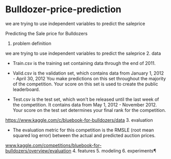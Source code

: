 # Bulldozer-price-prediction
we are trying to use independent variables to predict the saleprice


Predicting the Sale price for Bulldozers
1. problem definition

we are trying to use independent variables to predict the saleprice
2. data

* Train.csv is the training set containing data through the end of 2011.

* Valid.csv is the validation set, which contains data from January 1, 2012 - April 30, 2012 You make predictions on this set throughout the majority of the competition. Your score on this set is used to create the public leaderboard.

* Test.csv is the test set, which won't be released until the last week of the competition. It contains data from May 1, 2012 - November 2012. Your score on the test set determines your final rank for the competition.

https://www.kaggle.com/c/bluebook-for-bulldozers/data
3. evaluation

* The evaluation metric for this competition is the RMSLE (root mean squared log error) between the actual and predicted auction prices.

www.kaggle.com/competitions/bluebook-for-bulldozers/overview/evaluation
4. features
5. modeling
6. experiments¶

